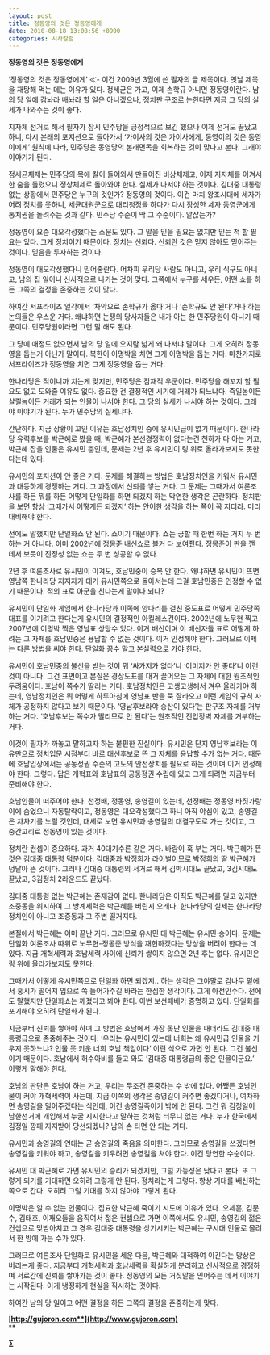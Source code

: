 ```yaml
---
layout: post
title: 정동영의 것은 정동영에게
date: 2010-08-18 13:08:56 +0900
categories: 시사칼럼
---
```

  




**정동영의 것은 정동영에게**



‘정동영의 것은 정동영에게’ ≪- 이건 2009년 3월에 쓴 필자의 글 제목이다. 옛날 제목을 재탕해 먹는 데는 이유가 있다. 정세균은 가고, 이제 손학규 아니면 정동영이란다. 남의 당 일에 감놔라 배놔라 할 일은 아니겠으나, 정치판 구조로 논한다면 지금 그 당의 실세가 나와주는 것이 좋다. 



지자체 선거로 해서 필자가 잠시 민주당을 긍정적으로 보긴 했으나 이제 선거도 끝났고 하니, 다시 본래의 포지션으로 돌아가서 ‘가이사의 것은 가이사에게, 동영이의 것은 동영이에게’ 원칙에 따라, 민주당은 동영당의 본래면목을 회복하는 것이 맞다고 본다. 그래야 이야기가 된다. 



정세균체제는 민주당의 목에 칼이 들어와서 만들어진 비상체제고, 이제 지자체를 이겨서 한 숨을 돌렸으니 정상체제로 돌아와야 한다. 실세가 나서야 하는 것이다. 김대중 대통령 없는 상황에서 민주당은 누구의 것인가? 정동영의 것이다. 이건 마치 왕조시대에 세자가 어려 정치를 못하니, 세균대원군으로 대리청정을 하다가 다시 장성한 세자 동영군에게 통치권을 돌려주는 것과 같다. 민주당 수준이 딱 그 수준이다. 알잖는가?



정동영이 요즘 대오각성했다는 소문도 있다. 그 말을 믿을 필요는 없지만 믿는 척 할 필요는 있다. 그게 정치이기 때문이다. 정치는 신뢰다. 신뢰란 것은 믿지 않아도 믿어주는 것이다. 믿음을 투자하는 것이다.



정동영이 대오각성했다니 믿어줄란다. 어차피 우리당 사람도 아니고, 우리 식구도 아니고, 남의 집 일이니 신사적으로 나가는 것이 맞다. 그쪽에서 누구를 세우든, 어떤 쇼를 하든 그쪽의 결정을 존중하는 것이 맞다.



하여간 서프라이즈 일각에서 ‘차악으로 손학규가 옳다’거나 ‘손학규도 안 된다’거나 하는 논의들은 우스운 거다. 왜냐하면 논쟁의 당사자들은 내가 아는 한 민주당원이 아니기 때문이다. 민주당원이라면 그런 말 해도 된다. 



그 당에 애정도 없으면서 남의 당 일에 오지랖 넓게 왜 나서냐 말이다. 그게 오히려 정동영을 돕는거 아닌가 말이다. 북한이 이명박을 치면 그게 이명박을 돕는 거다. 마찬가지로 서프라이즈가 정동영을 치면 그게 정동영을 돕는 거다. 



한나라당은 적이니까 치는게 맞지만, 민주당은 잠재적 우군이다. 민주당을 해꼬지 할 필요도 없고 도와줄 이유도 없다. 중요한 건 결정적인 시기에 거래가 되느냐다. 죽일놈이든 살릴놈이든 거래가 되는 인물이 나서야 한다. 그 당의 실세가 나서야 하는 것이다. 그래야 이야기가 된다. 누가 민주당의 실세냐다. 



간단하다. 지금 상황이 꼬인 이유는 호남정치인 중에 유시민급이 없기 때문이다. 한나라당 유력후보를 박근혜로 봤을 때, 박근혜가 본선경쟁력이 없다는건 천하가 다 아는 거고, 박근혜 잡을 인물은 유시민 뿐인데, 문제는 2년 후 유시민이 링 위로 올라가보지도 못한다는데 있다. 



유시민의 포지션이 안 좋은 거다. 문제를 해결하는 방법은 호남정치인을 키워서 유시민과 대등하게 경쟁하는 거다. 그 과정에서 신뢰를 쌓는 거다. 그 문제는 그때가서 여론조사를 하든 뭐를 하든 어떻게 단일화를 하면 되겠지 하는 막연한 생각은 곤란하다. 정치판을 보면 항상 ‘그때가서 어떻게든 되겠지’ 하는 안이한 생각을 하는 쪽이 꼭 지더라. 미리 대비해야 한다.



전에도 말했지만 단일화쇼 안 된다. 쇼이기 때문이다. 쇼는 궁할 때 한번 하는 거지 두 번 하는 거 아니다. 이미 2002년에 정몽준 배신쇼로 볼거 다 보여줬다. 정몽준이 판을 깬 데서 보듯이 진정성 없는 쇼는 두 번 성공할 수 없다.



2년 후 여론조사로 유시민이 이겨도, 호남민중이 승복 안 한다. 왜냐하면 유시민이 뜨면 영남쪽 한나라당 지지자가 대거 유시민쪽으로 돌아서는데 그걸 호남민중은 인정할 수 없기 때문이다. 적의 표로 아군을 친다는게 말이나 되나? 



유시민이 단일화 게임에서 한나라당과 이쪽에 양다리를 걸친 중도표로 어떻게 민주당쪽 대표를 이기려고 한다는게 유시민의 결정적인 아킬레스건이다. 2002년에 노무현 찍고 2007년에 이명박 찍은 영남표 상당수 있다. 이거 배신이며 이 배신자들 표로 어떻게 하려는 그 자체를 호남민중은 용납할 수 없는 것이다. 이거 인정해야 한다. 그러므로 이제는 다른 방법을 써야 한다. 단일화 꽁수 말고 본실력으로 가야 한다. 



유시민이 호남민중의 불신을 받는 것이 뭐 ‘싸가지가 없다’니 ‘이미지가 안 좋다’니 이런 것이 아니다. 그건 표면이고 본질은 경상도표를 대거 끌어오는 그 자체에 대한 원초적인 두려움이다. 호남이 쪽수가 딸리는 거다. 호남정치인은 고생고생해서 겨우 올라가야 하는데, 영남정치인은 뭐 어떻게 하루아침에 영남표 반을 뚝 잘라오고 이런 게임의 규칙 자체가 공정하지 않다고 보기 때문이다. ‘영남후보라야 승산이 있다’는 판구조 자체를 거부하는 거다. ‘호남후보는 쪽수가 딸리므로 안 된다’는 원초적인 진입장벽 자체를 거부하는 거다.



이것이 필자가 까놓고 말하고자 하는 불편한 진실이다. 유시민은 단지 영남후보라는 이유만으로 정치입문 시점부터 바로 대선후보로 뜬 그 자체를 용납할 수가 없는 거다. 때문에 호남입장에서는 공동정권 수준의 고도의 안전장치를 필요로 하는 것이며 이거 인정해야 한다. 그렇다. 답은 개혁표와 호남표의 공동정권 수립에 있고 그게 되려면 지금부터 준비해야 한다. 



호남인물이 떠주어야 한다. 천정배, 정동영, 송영길이 있는데, 천정배는 정동영 바짓가랑이에 숨었으니 자동탈락이고, 정동영은 대오각성했다고 하니 아직 야심이 있고, 송영길은 차차기를 노릴 것인데, 대세로 보면 유시민과 송영길의 대결구도로 가는 것이고, 그 중간고리로 정동영이 있는 것이다. 



정치란 컨셉이 중요하다. 과거 40대기수론 같은 거다. 바람이 훅 부는 거다. 박근혜가 뜬 것은 김대중 대통령 덕분이다. 김대중과 박정희가 라이벌이므로 박정희의 딸 박근혜가 덩달아 뜬 것이다. 그러나 김대중 대통령의 서거로 해서 김박시대도 끝났고, 3김시대도 끝났고, 3김정치 2라운드도 끝났다.



김대중 대통령 없는 박근혜는 존재감이 없다. 한나라당은 아직도 박근혜를 밀고 있지만 조중동을 위시하여 그 방계세력은 박근혜를 버린지 오래다. 한나라당의 실세는 한나라당 정치인이 아니고 조중동과 그 주변 떨거지다.



본질에서 박근혜는 이미 끝난 거다. 그러므로 유시민 대 박근혜는 유시민 승이다. 문제는 단일화 여론조사 따위로 노무현-정몽준 방식을 재현하겠다는 망상을 버려야 한다는 데 있다. 지금 개혁세력과 호남세력 사이에 신뢰가 쌓이지 않으면 2년 후는 없다. 유시민은 링 위에 올라가보지도 못한다.



그때가서 어떻게 유시민쪽으로 단일화 하면 되겠지.. 하는 생각은 그야말로 감나무 밑에서 홍시가 떨어져 입으로 쏙 들어가주길 바라는 한심한 생각이다. 그게 아전인수다. 전에도 말했지만 단일화쇼는 깨졌다고 봐야 한다. 이번 보선패배가 증명하고 있다. 단일화를 포기해야 오히려 단일화가 된다.



지금부터 신뢰를 쌓아야 하며 그 방법은 호남에서 가장 못난 인물을 내더라도 김대중 대통령급으로 존중해주는 것이다. ‘우리는 유시민이 있는데 너희는 왜 유시민급 인물을 키우지 못하느냐? 인물 못 키운 너희 호남 책임이다’ 이런 식으로 가면 안 된다. 그건 불신이기 때문이다. 호남에서 허수아비를 들고 와도 ‘김대중 대통령급의 좋은 인물이군요.’ 이렇게 말해야 한다.



호남의 판단은 호남이 하는 거고, 우리는 무조건 존중하는 수 밖에 없다. 어쨌든 호남인물이 커야 개혁세력이 사는데, 지금 이쪽의 생각은 송영길이 커주면 좋겠다거나, 여차하면 송영길을 밀어주겠다는 식인데, 이건 송영길죽이기 밖에 안 된다. 그건 뭐 김정일이 남한선거에 개입해서 누굴 지지한다고 말하는 것처럼 터무니 없는 거다. 누가 한국에서 김정일 깡패 지지받아 당선되겠나? 남의 손 타면 안 되는 거다.



유시민과 송영길의 연대는 곧 송영길의 죽음을 의미한다. 그러므로 송영길을 쓰겠다면 송영길을 키워야 하고, 송영길을 키우려면 송영길을 쳐야 한다. 이건 당연한 수순이다. 



유시민 대 박근혜로 가면 유시민의 승리가 되겠지만, 그럴 가능성은 낮다고 본다. 또 그렇게 되기를 기대하면 오히려 그렇게 안 된다. 정치라는게 그렇다. 항상 기대를 배신하는 쪽으로 간다. 오히려 그럴 기대를 하지 않아야 그렇게 된다. 



이명박은 알 수 없는 인물이다. 집요한 박근혜 죽이기 시도에 이유가 있다. 오세훈, 김문수, 김태호, 이재오들을 움직여서 젊은 컨셉으로 가면 이쪽에서도 유시민, 송영길의 젊은 컨셉으로 맞받아치고 그 경우 김대중 대통령을 상기시키는 박근혜는 구시대 인물로 몰려서 한 방에 가는 수가 있다. 



그러므로 여론조사 단일화로 유시민을 세운 다음, 박근혜와 대적하여 이긴다는 망상은 버리는게 좋다. 지금부터 개혁세력과 호남세력을 확실하게 분리하고 신사적으로 경쟁하며 서로간에 신뢰를 쌓아가는 것이 좋다. 정동영의 모든 거짓말을 믿어주는 데서 이야기는 시작된다. 이게 냉정하게 현실을 직시하는 것이다.



하여간 남의 당 일이고 어떤 결정을 하든 그쪽의 결정을 존중하는게 맞다.



[**http://gujoron.com**](http://www.gujoron.com)**  
** 

**∑**